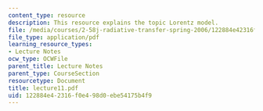 ```yaml
---
content_type: resource
description: This resource explains the topic Lorentz model.
file: /media/courses/2-58j-radiative-transfer-spring-2006/122884e42316f0e498d0ebe54175b4f9_lecture11.pdf
file_type: application/pdf
learning_resource_types:
- Lecture Notes
ocw_type: OCWFile
parent_title: Lecture Notes
parent_type: CourseSection
resourcetype: Document
title: lecture11.pdf
uid: 122884e4-2316-f0e4-98d0-ebe54175b4f9
---
```

